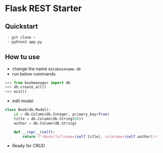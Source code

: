 # Flask REST Starter

## Quickstart
```bash
 - git clone ~
 - pyhton3 app.py
```


## How tu use
- change the name `databasename.db`
- run below commands
 ``` py
 >>> from bookmanager import db
 >>> db.create_all()
 >>> exit()
 ```
- edit model
```py
class Book(db.Model):
    id = db.Column(db.Integer, primary_key=True)
    title = db.Column(db.String(80))
    author = db.Column(db.String)

    def __repr__(self):
        return f"<Book(fullname={self.title}, nickname={self.author})>"
```

- Ready for CRUD
